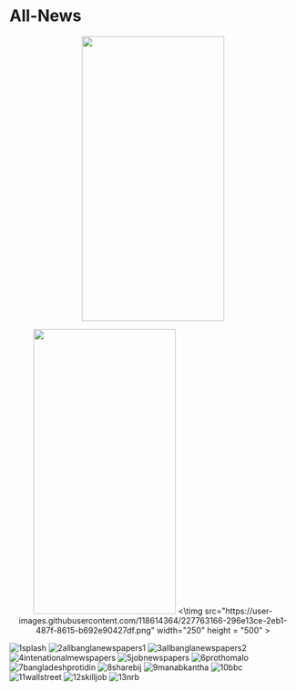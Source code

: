 # All-News
<p align="center">
  <img src="https://user-images.githubusercontent.com/118614364/227763163-b63f5bb3-961d-49fd-af8d-57b2b4cb5062.png" width="250" height = "500" >
</p>

<p align="center">
  <img src="https://user-images.githubusercontent.com/118614364/227763164-c89a9ce6-3732-4428-9d57-7e39a13cf065.png" width="250" height = "500" \t>
  <\timg src="https://user-images.githubusercontent.com/118614364/227763166-296e13ce-2eb1-487f-8615-b692e90427df.png" width="250" height = "500" >
</p>

![1splash]()
![2allbanglanewspapers1]()
![3allbanglanewspapers2]()
![4intenationalmewspapers](https://user-images.githubusercontent.com/118614364/227763167-460ef804-2409-44f6-a88a-7e7eab1bdb3e.png)
![5jobnewspapers](https://user-images.githubusercontent.com/118614364/227763171-6d82fbdc-0cb2-41ac-ac21-5e12c0472541.png)
![6prothomalo](https://user-images.githubusercontent.com/118614364/227763173-22aecb65-599c-461c-8f79-c770cb52861b.png)
![7bangladeshprotidin](https://user-images.githubusercontent.com/118614364/227763182-cbfa5f50-e029-465c-b866-72d0d758509f.png)
![8sharebij](https://user-images.githubusercontent.com/118614364/227763185-e367a2f6-b4df-4b2e-ac0b-617e99447f0c.png)
![9manabkantha](https://user-images.githubusercontent.com/118614364/227763189-2d4d1fa8-b834-49d2-af17-f1afa49d6aed.png)
![10bbc](https://user-images.githubusercontent.com/118614364/227763196-75153b66-858d-4d34-9442-a9a4776e4382.png)
![11wallstreet](https://user-images.githubusercontent.com/118614364/227763198-b045f587-37d3-4623-bf77-39e050cc45d3.png)
![12skilljob](https://user-images.githubusercontent.com/118614364/227763204-2fe3284a-a948-45e4-a2ae-2c9b2a5ec159.png)
![13nrb](https://user-images.githubusercontent.com/118614364/227763211-527b59ae-a005-474d-bb58-570062219db8.png)

